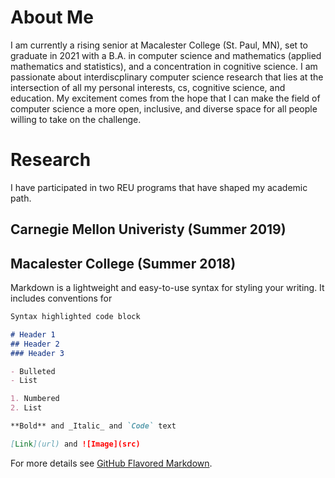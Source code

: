 # About Me

I am currently a rising senior at Macalester College (St. Paul, MN), set to graduate in 2021 with a B.A. in computer science and mathematics (applied mathematics and statistics), and a concentration in cognitive science. I am passionate about interdiscplinary computer science research that lies at the intersection of all my personal interests, cs, cognitive science, and education. My excitement comes from the hope that I can make the field of computer science a more open, inclusive, and diverse space for all people willing to take on the challenge.

# Research

I have participated in two REU programs that have shaped my academic path.

## Carnegie Mellon Univeristy (Summer 2019)

## Macalester College (Summer 2018)

Markdown is a lightweight and easy-to-use syntax for styling your writing. It includes conventions for

```markdown
Syntax highlighted code block

# Header 1
## Header 2
### Header 3

- Bulleted
- List

1. Numbered
2. List

**Bold** and _Italic_ and `Code` text

[Link](url) and ![Image](src)
```

For more details see [GitHub Flavored Markdown](https://guides.github.com/features/mastering-markdown/).
